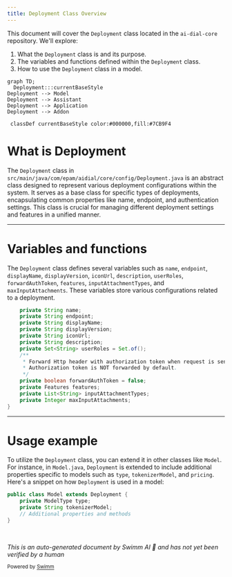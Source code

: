 ```yaml
---
title: Deployment Class Overview
---
```

This document will cover the `Deployment` class located in the `ai-dial-core` repository. We'll explore:

1. What the `Deployment` class is and its purpose.
2. The variables and functions defined within the `Deployment` class.
3. How to use the `Deployment` class in a model.

```mermaid
graph TD;
  Deployment:::currentBaseStyle
Deployment --> Model
Deployment --> Assistant
Deployment --> Application
Deployment --> Addon

 classDef currentBaseStyle color:#000000,fill:#7CB9F4
```

# What is Deployment

The `Deployment` class in `src/main/java/com/epam/aidial/core/config/Deployment.java` is an abstract class designed to represent various deployment configurations within the system. It serves as a base class for specific types of deployments, encapsulating common properties like name, endpoint, and authentication settings. This class is crucial for managing different deployment settings and features in a unified manner.

<SwmSnippet path="/src/main/java/com/epam/aidial/core/config/Deployment.java" line="10">

---

# Variables and functions

The `Deployment` class defines several variables such as `name`, `endpoint`, `displayName`, `displayVersion`, `iconUrl`, `description`, `userRoles`, `forwardAuthToken`, `features`, `inputAttachmentTypes`, and `maxInputAttachments`. These variables store various configurations related to a deployment.

```java
    private String name;
    private String endpoint;
    private String displayName;
    private String displayVersion;
    private String iconUrl;
    private String description;
    private Set<String> userRoles = Set.of();
    /**
     * Forward Http header with authorization token when request is sent to deployment.
     * Authorization token is NOT forwarded by default.
     */
    private boolean forwardAuthToken = false;
    private Features features;
    private List<String> inputAttachmentTypes;
    private Integer maxInputAttachments;
}
```

---

</SwmSnippet>

# Usage example

To utilize the `Deployment` class, you can extend it in other classes like `Model`. For instance, in `Model.java`, `Deployment` is extended to include additional properties specific to models such as `type`, `tokenizerModel`, and `pricing`. Here's a snippet on how `Deployment` is used in a model:

```java
public class Model extends Deployment {
    private ModelType type;
    private String tokenizerModel;
    // Additional properties and methods
}
```

&nbsp;

*This is an auto-generated document by Swimm AI 🌊 and has not yet been verified by a human*

<SwmMeta version="3.0.0" repo-id="Z2l0aHViJTNBJTNBYWktZGlhbC1jb3JlJTNBJTNBc3dpbW1pbw==" repo-name="ai-dial-core"><sup>Powered by [Swimm](/)</sup></SwmMeta>
